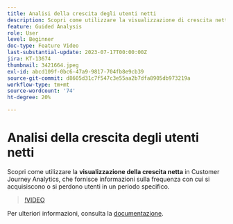 ```yaml
---
title: Analisi della crescita degli utenti netti
description: Scopri come utilizzare la visualizzazione di crescita netta in Customer Journey Analytics, che fornisce informazioni sul tasso di guadagno o perdita di utenti in un periodo specifico.
feature: Guided Analysis
role: User
level: Beginner
doc-type: Feature Video
last-substantial-update: 2023-07-17T00:00:00Z
jira: KT-13674
thumbnail: 3421664.jpeg
exl-id: abcd109f-0bc6-47a9-9817-704fb8e9cb39
source-git-commit: d8605d31c7f547c3e55aa2b7dfa8905db973219a
workflow-type: tm+mt
source-wordcount: '74'
ht-degree: 20%

---
```


# Analisi della crescita degli utenti netti

Scopri come utilizzare la **visualizzazione della crescita netta** in Customer Journey Analytics, che fornisce informazioni sulla frequenza con cui si acquisiscono o si perdono utenti in un periodo specifico.

>[!VIDEO](https://video.tv.adobe.com/v/3421664/?learn=on)

Per ulteriori informazioni, consulta la [documentazione](https://experienceleague.adobe.com/docs/analytics-platform/using/guided-analysis/user-growth/net-growth.html).
